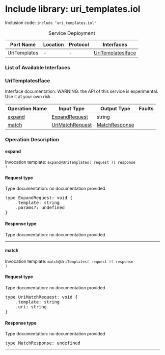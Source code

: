 # Include library: uri_templates.iol

Inclusion code: <code>include "uri_templates.iol"</code>

<table>
  <caption>Service Deployment</caption>
  <thead>
    <tr>
      <th>Port Name</th>
      <th>Location</th>
      <th>Protocol</th>
      <th>Interfaces</th>
    </tr>
  </thead>
  <tbody>
    <tr>
      <td>UriTemplates</td>
      <td>-</td>
      <td>-</td>
      <td><a href="#UriTemplatesIface">UriTemplatesIface</a></td>
    </tr>
  </tbody>
</table>

<h3>List of Available Interfaces</h3>

<h3 id="UriTemplatesIface">UriTemplatesIface</h3>

Interface documentation: 
WARNING: the API of this service is experimental. Use it at your own risk.


<table>
  <thead>
    <tr>
      <th>Operation Name</th>
      <th>Input Type</th>
      <th>Output Type</th>
      <th>Faults</th>
    </tr>
  </thead>
  <tbody>
    <tr>
      <td><a href="#expand">expand</a></td>
      <td><a href="#ExpandRequest">ExpandRequest</a></td>
      <td>string</td>
      <td>
      </td>
    </tr>
    <tr>
      <td><a href="#match">match</a></td>
      <td><a href="#UriMatchRequest">UriMatchRequest</a></td>
      <td><a href="#MatchResponse">MatchResponse</a></td>
      <td>
      </td>
    </tr>
  </tbody>
</table>

### Operation Description


#### expand


Invocation template: <code>expand@UriTemplates( request )( response )</code>

<h4 id="ExpandRequest">Request type</h4>

Type documentation: no documentation provided 
<pre>type ExpandRequest: void {
	.template: string
	.params?: undefined
}</pre>


<h4>Response type</h4>
Type documentation: no documentation provided 





---


#### match


Invocation template: <code>match@UriTemplates( request )( response )</code>

<h4 id="UriMatchRequest">Request type</h4>

Type documentation: no documentation provided 
<pre>type UriMatchRequest: void {
	.template: string
	.uri: string
}</pre>


<h4 id="MatchResponse">Response type</h4>
Type documentation: no documentation provided 
<pre>type MatchResponse: undefined</pre>




---






